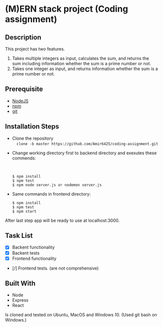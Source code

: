 # (M)ERN stack project (Coding assignment)

## Description
This project has two features.
1. Takes multiple integers as input, calculates the sum, and returns the sum including information whether the sum is a prime number or not.
2.  Takes one integer as input, and returns information whether the sum is a prime number or not.

## Prerequisite
- [NodeJS](https://nodejs.dev/) 
- [npm](https://docs.npmjs.com/cli/v7/configuring-npm/install) 
- [git](https://git-scm.com/) 

## Installation Steps
- Clone the repository\
    &emsp;`clone -b master https://github.com/Amir6425/coding-assignment.git `
- Change working directory first to backend directory and exexutes these commends:  

     &emsp;
     ``` 
     $ npm install
     $ npm test 
     $ npm node server.js or nodemon server.js
     ``` 
- Same commands in frontend directory:
 &emsp;
     ``` 
     $ npm install
     $ npm test 
     $ npm start
     ``` 

    
After last step app will be ready to use at localhost:3000.

## Task List
- [x] Backent functionality 
- [x] Backent tests
- [x] Frontend functionality
- [/] Frontend tests. (are not comprehensive)

## Built With

- Node
- Express
- React

Is cloned and tested on Ubuntu, MacOS and Windows 10. (Used git bash on Windows.)

